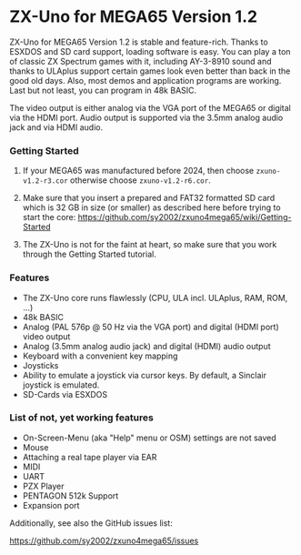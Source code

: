 ZX-Uno for MEGA65 Version 1.2
=============================

ZX-Uno for MEGA65 Version 1.2 is stable and feature-rich. Thanks to ESXDOS and
SD card support, loading software is easy. You can play a ton of classic
ZX Spectrum games with it, including AY-3-8910 sound and thanks to ULAplus
support certain games look even better than back in the good old days. Also,
most demos and application programs are working. Last but not least, you can
program in 48k BASIC.

The video output is either analog via the VGA port of the MEGA65 or digital
via the HDMI port. Audio output is supported via the 3.5mm analog audio jack
and via HDMI audio.

### Getting Started

1. If your MEGA65 was manufactured before 2024, then choose
`zxuno-v1.2-r3.cor` otherwise choose `zxuno-v1.2-r6.cor`.

2. Make sure that you insert a prepared and FAT32 formatted SD card which is
32 GB in size (or smaller) as described here before trying to start the core:
https://github.com/sy2002/zxuno4mega65/wiki/Getting-Started

3. The ZX-Uno is not for the faint at heart, so make sure that you work
through the Getting Started tutorial.

### Features

* The ZX-Uno core runs flawlessly (CPU, ULA incl. ULAplus, RAM, ROM, ...)
* 48k BASIC
* Analog (PAL 576p @ 50 Hz via the VGA port) and
  digital (HDMI port) video output
* Analog (3.5mm analog audio jack) and digital (HDMI) audio output
* Keyboard with a convenient key mapping
* Joysticks
* Ability to emulate a joystick via cursor keys. By default, a Sinclair
  joystick is emulated.
* SD-Cards via ESXDOS

### List of not, yet working features

* On-Screen-Menu (aka "Help" menu or OSM) settings are not saved
* Mouse
* Attaching a real tape player via EAR
* MIDI
* UART
* PZX Player
* PENTAGON 512k Support
* Expansion port

Additionally, see also the GitHub issues list:

https://github.com/sy2002/zxuno4mega65/issues
